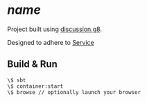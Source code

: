 # $name$

Project built using [discussion.g8](https://github.com/guardian/discussion.g8).

Designed to adhere to [Service](https://github.com/guardian/service)

## Build & Run ##

    \$ sbt
    \$ container:start
    \$ browse // optionally launch your browser

